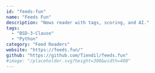 ```yaml
---
id: "feeds-fun"
name: "Feeds Fun"
description: "News reader with tags, scoring, and AI."
tags:
  - "BSD-3-Clause"
  - "Python"
category: "Feed Readers"
website: "https://feeds.fun/"
github: "https://github.com/Tiendil/feeds.fun"
#image: "/placeholder.svg?height=300&width=400"
---
```


